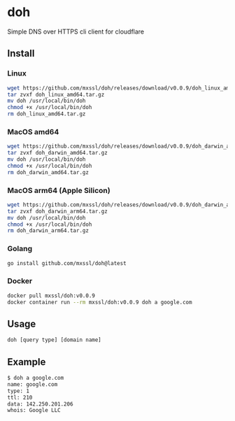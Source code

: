 # doh

Simple DNS over HTTPS cli client for cloudflare

## Install

### Linux

```bash
wget https://github.com/mxssl/doh/releases/download/v0.0.9/doh_linux_amd64.tar.gz
tar zvxf doh_linux_amd64.tar.gz
mv doh /usr/local/bin/doh
chmod +x /usr/local/bin/doh
rm doh_linux_amd64.tar.gz
```

### MacOS amd64

```bash
wget https://github.com/mxssl/doh/releases/download/v0.0.9/doh_darwin_amd64.tar.gz
tar zvxf doh_darwin_amd64.tar.gz
mv doh /usr/local/bin/doh
chmod +x /usr/local/bin/doh
rm doh_darwin_amd64.tar.gz
```

### MacOS arm64 (Apple Silicon)

```bash
wget https://github.com/mxssl/doh/releases/download/v0.0.9/doh_darwin_arm64.tar.gz
tar zvxf doh_darwin_arm64.tar.gz
mv doh /usr/local/bin/doh
chmod +x /usr/local/bin/doh
rm doh_darwin_arm64.tar.gz
```

### Golang

```bash
go install github.com/mxssl/doh@latest
```

### Docker

```bash
docker pull mxssl/doh:v0.0.9
docker container run --rm mxssl/doh:v0.0.9 doh a google.com
```

## Usage

```bash
doh [query type] [domain name]
```

## Example

```bash
$ doh a google.com
name: google.com
type: 1
ttl: 210
data: 142.250.201.206
whois: Google LLC
```
